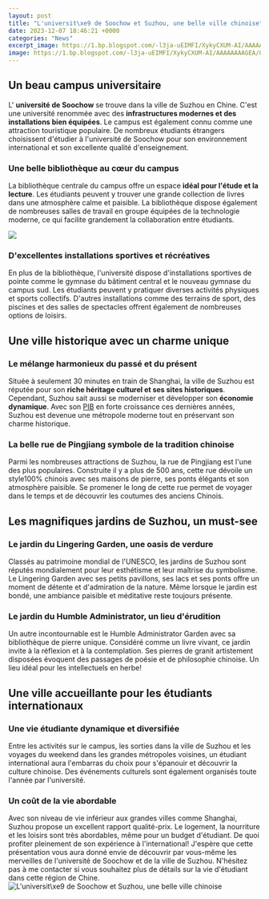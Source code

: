 ```yaml
---
layout: post
title: "L'universit\xe9 de Soochow et Suzhou, une belle ville chinoise"
date: 2023-12-07 18:46:21 +0000
categories: "News"
excerpt_image: https://1.bp.blogspot.com/-l3ja-uEIMFI/XykyCXUM-AI/AAAAAAAAGEA/8RYa3lCAkSkGBjs5gmVPt1s_Bw_hmH90wCNcBGAsYHQ/s1960/mmexport1559461132698.jpg
image: https://1.bp.blogspot.com/-l3ja-uEIMFI/XykyCXUM-AI/AAAAAAAAGEA/8RYa3lCAkSkGBjs5gmVPt1s_Bw_hmH90wCNcBGAsYHQ/s1960/mmexport1559461132698.jpg
---
```


## Un beau campus universitaire 
L' **université de Soochow** se trouve dans la ville de Suzhou en Chine. C'est une université renommée avec des **infrastructures modernes et des installations bien équipées**. Le campus est également connu comme une attraction touristique populaire. De nombreux étudiants étrangers choisissent d'étudier à l'université de Soochow pour son environnement international et son excellente qualité d'enseignement.
### Une belle bibliothèque au cœur du campus
La bibliothèque centrale du campus offre un espace **idéal pour l'étude et la lecture**. Les étudiants peuvent y trouver une grande collection de livres dans une atmosphère calme et paisible. La bibliothèque dispose également de nombreuses salles de travail en groupe équipées de la technologie moderne, ce qui facilite grandement la collaboration entre étudiants.

![](https://chine.in/images/2019/e6d73b500b6683829881e0480836dfb7.jpg)
### D'excellentes installations sportives et récréatives  
En plus de la bibliothèque, l'université dispose d'installations sportives de pointe comme le gymnase du bâtiment central et le nouveau gymnase du campus sud. Les étudiants peuvent y pratiquer diverses activités physiques et sports collectifs. D'autres installations comme des terrains de sport, des piscines et des salles de spectacles offrent également de nombreuses options de loisirs.
## Une ville historique avec un charme unique
### Le mélange harmonieux du passé et du présent
Située à seulement 30 minutes en train de Shanghai, la ville de Suzhou est réputée pour son **riche héritage culturel et ses sites historiques**. Cependant, Suzhou sait aussi se moderniser et développer son **économie dynamique**. Avec son [PIB](https://thetopnews.github.io/fun-and-engaging-social-deduction-party-games-for-any-gathering/) en forte croissance ces dernières années, Suzhou est devenue une métropole moderne tout en préservant son charme historique.
### La belle rue de Pingjiang symbole de la tradition chinoise  
Parmi les nombreuses attractions de Suzhou, la rue de Pingjiang est l'une des plus populaires. Construite il y a plus de 500 ans, cette rue dévoile un style100% chinois avec ses maisons de pierre, ses ponts élégants et son atmosphère paisible. Se promener le long de cette rue permet de voyager dans le temps et de découvrir les coutumes des anciens Chinois.
## Les magnifiques jardins de Suzhou, un must-see
### Le jardin du Lingering Garden, une oasis de verdure  
Classés au patrimoine mondial de l'UNESCO, les jardins de Suzhou sont réputés mondialement pour leur esthétisme et leur maîtrise du symbolisme. Le Lingering Garden avec ses petits pavillons, ses lacs et ses ponts offre un moment de détente et d'admiration de la nature. Même lorsque le jardin est bondé, une ambiance paisible et méditative reste toujours présente.    
### Le jardin du Humble Administrator, un lieu d'érudition  
Un autre incontournable est le Humble Administrator Garden avec sa bibliothèque de pierre unique. Considéré comme un livre vivant, ce jardin invite à la réflexion et à la contemplation. Ses pierres de granit artistement disposées évoquent des passages de poésie et de philosophie chinoise. Un lieu idéal pour les intellectuels en herbe!
## Une ville accueillante pour les étudiants internationaux
### Une vie étudiante dynamique et diversifiée
Entre les activités sur le campus, les sorties dans la ville de Suzhou et les voyages du weekend dans les grandes métropoles voisines, un étudiant international aura l'embarras du choix pour s'épanouir et découvrir la culture chinoise. Des événements culturels sont également organisés toute l'année par l'université.
### Un coût de la vie abordable   
Avec son niveau de vie inférieur aux grandes villes comme Shanghai, Suzhou propose un excellent rapport qualité-prix. Le logement, la nourriture et les loisirs sont très abordables, même pour un budget d'étudiant. De quoi profiter pleinement de son expérience à l'international!
J'espère que cette présentation vous aura donné envie de découvrir par vous-même les merveilles de l'université de Soochow et de la ville de Suzhou. N'hésitez pas à me contacter si vous souhaitez plus de détails sur la vie d'étudiant dans cette région de Chine.
![L'universit\xe9 de Soochow et Suzhou, une belle ville chinoise](https://1.bp.blogspot.com/-l3ja-uEIMFI/XykyCXUM-AI/AAAAAAAAGEA/8RYa3lCAkSkGBjs5gmVPt1s_Bw_hmH90wCNcBGAsYHQ/s1960/mmexport1559461132698.jpg)